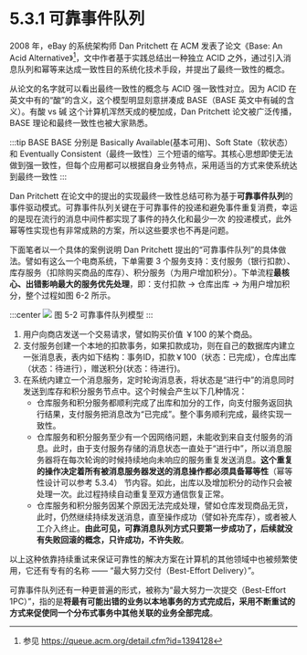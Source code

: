 # 5.3.1 可靠事件队列

2008 年，eBay 的系统架构师 Dan Pritchett 在 ACM 发表了论文《Base: An Acid Alternative》[^1]，文中作者基于实践总结出一种独立  ACID 之外，通过引入消息队列和幂等来达成一致性目的系统化技术手段，并提出了最终一致性的概念。

从论文的名字就可以看出最终一致性的概念与 ACID 强一致性对立。因为 ACID 在英文中有的“酸”的含义，这个模型明显刻意拼凑成 BASE（BASE 英文中有碱的含义）。有酸 vs 碱 这个计算机浑然天成的梗加成，Dan Pritchett 论文被广泛传播，BASE 理论和最终一致性也被大家熟悉。

:::tip BASE
BASE 分别是 Basically Available(基本可用)、Soft State（软状态）和 Eventually Consistent（最终一致性）三个短语的缩写。其核心思想即使无法做到强一致性，但每个应用都可以根据自身业务特点，采用适当的方式来使系统达到最终一致性
:::

Dan Pritchett 在论文中的提出的实现最终一致性总结可称为基于**可靠事件队列**的事件驱动模式。可靠事件队列关键在于可靠事件的投递和避免事件重复消费，幸运的是现在流行的消息中间件都实现了事件的持久化和最少一次 的投递模式，此外幂等性实现也有非常成熟的方案，所以这些要求也不再是问题。

下面笔者以一个具体的案例说明 Dan Pritchett 提出的“可靠事件队列”的具体做法。譬如有这么一个电商系统，下单需要 3 个服务支持：支付服务（银行扣款）、库存服务（扣除购买商品的库存）、积分服务（为用户增加积分）。下单流程**最核心、出错影响最大的服务优先处理**，即：支付扣款 -> 仓库出库 -> 为用户增加积分，整个过程如图 6-2 所示。

:::center
  ![](../assets/BASE.svg)
  图 5-2 可靠事件队列模型
:::

1. 用户向商店发送一个交易请求，譬如购买价值 ￥100 的某个商品。
2. 支付服务创建一个本地的扣款事务，如果扣款成功，则在自己的数据库内建立一张消息表，表内如下结构：事务ID，扣款￥100（状态：已完成），仓库出库（状态：待进行），赠送积分(状态：待进行)。
3. 在系统内建立一个消息服务，定时轮询消息表，将状态是“进行中”的消息同时发送到库存和积分服务节点中。这个时候会产生以下几种情况：
	- 仓库服务和积分服务都顺利完成了出库和加分的工作，向支付服务返回执行结果，支付服务把消息改为“已完成”。整个事务顺利完成，最终实现一致性。
	- 仓库服务和积分服务至少有一个因网络问题，未能收到来自支付服务的消息。此时，由于支付服务存储的消息状态一直处于“进行中”，所以消息服务器将在每次轮询的时候持续地向未响应的服务重复发送消息。**这个重复的操作决定着所有被消息服务器发送的消息操作都必须具备幂等性**（幂等性设计可以参考 5.3.4） 节内容。如此，出库以及增加积分的动作只会被处理一次。此过程持续自动重复至双方通信恢复正常。
	- 仓库服务和积分服务因某个原因无法完成处理，譬如仓库发现商品无货，此时，仍然继续持续发送消息，直至操作成功（譬如补充库存），或者被人工介入终止。**由此可见，可靠消息队列方式只要第一步成功了，后续就没有失败回滚的概念，只许成功，不许失败**。


以上这种依靠持续重试来保证可靠性的解决方案在计算机的其他领域中也被频繁使用，它还有专有的名称 —— “最大努力交付（Best-Effort Delivery）”。

可靠事件队列还有一种更普遍的形式，被称为“最大努力一次提交（Best-Effort 1PC）”，指的是**将最有可能出错的业务以本地事务的方式完成后，采用不断重试的方式来促使同一个分布式事务中其他关联的业务全部完成**。

[^1]: 参见 https://queue.acm.org/detail.cfm?id=1394128
